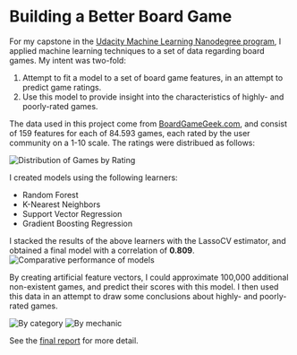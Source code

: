 # Building a Better Board Game

For my capstone in the [Udacity Machine Learning Nanodegree program](https://www.udacity.com/course/machine-learning-engineer-nanodegree--nd009), I applied machine learning techniques to a set of data regarding board games. My intent was two-fold:

1. Attempt to fit a model to a set of board game features, in an attempt to predict game ratings.
2. Use this model to provide insight into the characteristics of highly- and poorly-rated games.

The data used in this project come from [BoardGameGeek.com](http://www.boardgamegeek.com/browse/boardgame), and consist of 159 features for each of 84.593 games, each rated by the user community on a 1-10 scale. The ratings were distribued as follows:

![Distribution of Games by Rating](https://github.com/rcalme/udacity-capstone/img/rating_distribution.png)

I created models using the following learners:
* Random Forest
* K-Nearest Neighbors
* Support Vector Regression
* Gradient Boosting Regression

I stacked the results of the above learners with the LassoCV estimator, and obtained a final model with a correlation of **0.809**.
![Comparative performance of models](https://github.com/rcalme/udacity-capstone/img/comparative_model_performance.png)

By creating artificial feature vectors, I could approximate 100,000 additional non-existent games, and predict their scores with this model. I then used this data in an attempt to draw some conclusions about highly- and poorly-rated games.

![By category](https://github.com/rcalme/udacity-capstone/img/by_category.png)
![By mechanic](https://github.com/rcalme/udacity-capstone/img/by_mechanic.png)

See the [final report](https://github.com/rcalme/udacity-capstone/Report/Report.pdf) for more detail.
